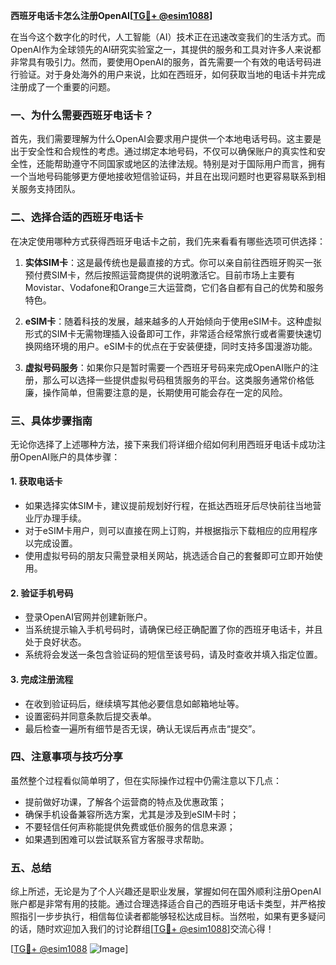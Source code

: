 **西班牙电话卡怎么注册OpenAI[[TG💪+ @esim1088](https://t.me/s/esim1088)]**

在当今这个数字化的时代，人工智能（AI）技术正在迅速改变我们的生活方式。而OpenAI作为全球领先的AI研究实验室之一，其提供的服务和工具对许多人来说都非常具有吸引力。然而，要使用OpenAI的服务，首先需要一个有效的电话号码进行验证。对于身处海外的用户来说，比如在西班牙，如何获取当地的电话卡并完成注册成了一个重要的问题。

### 一、为什么需要西班牙电话卡？

首先，我们需要理解为什么OpenAI会要求用户提供一个本地电话号码。这主要是出于安全性和合规性的考虑。通过绑定本地号码，不仅可以确保账户的真实性和安全性，还能帮助遵守不同国家或地区的法律法规。特别是对于国际用户而言，拥有一个当地号码能够更方便地接收短信验证码，并且在出现问题时也更容易联系到相关服务支持团队。

### 二、选择合适的西班牙电话卡

在决定使用哪种方式获得西班牙电话卡之前，我们先来看看有哪些选项可供选择：

1. **实体SIM卡**：这是最传统也是最直接的方式。你可以亲自前往西班牙购买一张预付费SIM卡，然后按照运营商提供的说明激活它。目前市场上主要有Movistar、Vodafone和Orange三大运营商，它们各自都有自己的优势和服务特色。
   
2. **eSIM卡**：随着科技的发展，越来越多的人开始倾向于使用eSIM卡。这种虚拟形式的SIM卡无需物理插入设备即可工作，非常适合经常旅行或者需要快速切换网络环境的用户。eSIM卡的优点在于安装便捷，同时支持多国漫游功能。

3. **虚拟号码服务**：如果你只是暂时需要一个西班牙号码来完成OpenAI账户的注册，那么可以选择一些提供虚拟号码租赁服务的平台。这类服务通常价格低廉，操作简单，但需要注意的是，长期使用可能会存在一定的风险。

### 三、具体步骤指南

无论你选择了上述哪种方法，接下来我们将详细介绍如何利用西班牙电话卡成功注册OpenAI账户的具体步骤：

#### 1. 获取电话卡
   - 如果选择实体SIM卡，建议提前规划好行程，在抵达西班牙后尽快前往当地营业厅办理手续。
   - 对于eSIM卡用户，则可以直接在网上订购，并根据指示下载相应的应用程序以完成设置。
   - 使用虚拟号码的朋友只需登录相关网站，挑选适合自己的套餐即可立即开始使用。

#### 2. 验证手机号码
   - 登录OpenAI官网并创建新账户。
   - 当系统提示输入手机号码时，请确保已经正确配置了你的西班牙电话卡，并且处于良好状态。
   - 系统将会发送一条包含验证码的短信至该号码，请及时查收并填入指定位置。

#### 3. 完成注册流程
   - 在收到验证码后，继续填写其他必要信息如邮箱地址等。
   - 设置密码并同意条款后提交表单。
   - 最后检查一遍所有细节是否无误，确认无误后再点击“提交”。

### 四、注意事项与技巧分享

虽然整个过程看似简单明了，但在实际操作过程中仍需注意以下几点：
- 提前做好功课，了解各个运营商的特点及优惠政策；
- 确保手机设备兼容所选方案，尤其是涉及到eSIM卡时；
- 不要轻信任何声称能提供免费或低价服务的信息来源；
- 如果遇到困难可以尝试联系官方客服寻求帮助。

### 五、总结

综上所述，无论是为了个人兴趣还是职业发展，掌握如何在国外顺利注册OpenAI账户都是非常有用的技能。通过合理选择适合自己的西班牙电话卡类型，并严格按照指引一步步执行，相信每位读者都能够轻松达成目标。当然啦，如果有更多疑问的话，随时欢迎加入我们的讨论群组[[TG💪+ @esim1088](https://t.me/s/esim1088)]交流心得！

[[TG💪+ @esim1088](https://t.me/s/esim1088) ![Image](https://i.postimg.cc/4NQfJmqS/Snipaste-2025-05-13-00-14-12.png)]